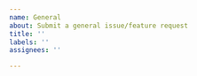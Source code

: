 ```yaml
---
name: General
about: Submit a general issue/feature request
title: ''
labels: ''
assignees: ''

---
```



